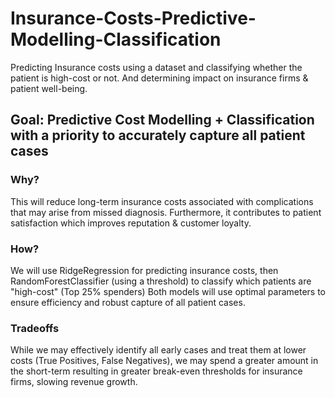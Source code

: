 # Insurance-Costs-Predictive-Modelling-Classification
Predicting Insurance costs using a dataset and classifying whether the patient is high-cost or not. And determining impact on insurance firms & patient well-being.

## Goal: Predictive Cost Modelling + Classification with a priority to accurately capture all patient cases
### Why?
This will reduce long-term insurance costs associated with complications that may arise from missed diagnosis. Furthermore, it contributes to patient satisfaction which improves reputation & customer loyalty.

### How?
We will use RidgeRegression for predicting insurance costs, then RandomForestClassifier (using a threshold) to classify which patients are "high-cost" (Top 25% spenders)
Both models will use optimal parameters to ensure efficiency and robust capture of all patient cases.

### Tradeoffs
While we may effectively identify all early cases and treat them at lower costs (True Positives, False Negatives), we may spend a greater amount in the short-term resulting in greater break-even thresholds for insurance firms, slowing revenue growth.
